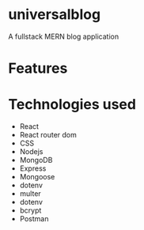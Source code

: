 # universalblog
 A fullstack MERN blog application 
# Features

# Technologies used
* React
* React router dom
* CSS
* Nodejs
* MongoDB
* Express
* Mongoose
* dotenv
* multer
* dotenv
* bcrypt
* Postman